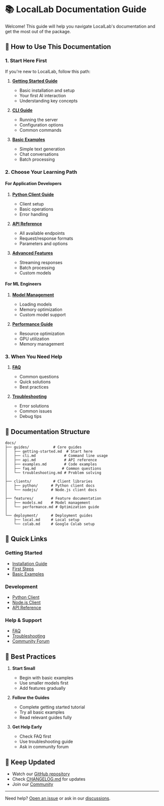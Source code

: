 # 📚 LocalLab Documentation Guide

Welcome! This guide will help you navigate LocalLab's documentation and get the most out of the package.

## 🎯 How to Use This Documentation

### 1. Start Here First

If you're new to LocalLab, follow this path:

1. **[Getting Started Guide](./guides/getting-started.md)**
   - Basic installation and setup
   - Your first AI interaction
   - Understanding key concepts

2. **[CLI Guide](./guides/cli.md)**
   - Running the server
   - Configuration options
   - Common commands

3. **[Basic Examples](./guides/examples.md)**
   - Simple text generation
   - Chat conversations
   - Batch processing

### 2. Choose Your Learning Path

#### For Application Developers
1. **[Python Client Guide](./clients/python/README.md)**
   - Client setup
   - Basic operations
   - Error handling

2. **[API Reference](./guides/api.md)**
   - All available endpoints
   - Request/response formats
   - Parameters and options

3. **[Advanced Features](./guides/advanced.md)**
   - Streaming responses
   - Batch processing
   - Custom models

#### For ML Engineers
1. **[Model Management](./features/models.md)**
   - Loading models
   - Memory optimization
   - Custom model support

2. **[Performance Guide](./features/performance.md)**
   - Resource optimization
   - GPU utilization
   - Memory management

### 3. When You Need Help

1. **[FAQ](./guides/faq.md)**
   - Common questions
   - Quick solutions
   - Best practices

2. **[Troubleshooting](./guides/troubleshooting.md)**
   - Error solutions
   - Common issues
   - Debug tips

## 📂 Documentation Structure

```
docs/
├── guides/           # Core guides
│   ├── getting-started.md  # Start here
│   ├── cli.md             # Command line usage
│   ├── api.md             # API reference
│   ├── examples.md        # Code examples
│   ├── faq.md            # Common questions
│   └── troubleshooting.md # Problem solving
│
├── clients/          # Client libraries
│   ├── python/      # Python client docs
│   └── nodejs/      # Node.js client docs
│
├── features/        # Feature documentation
│   ├── models.md    # Model management
│   └── performance.md # Optimization guide
│
└── deployment/      # Deployment guides
    ├── local.md     # Local setup
    └── colab.md     # Google Colab setup
```

## 🚀 Quick Links

### Getting Started
- [Installation Guide](./guides/getting-started.md#installation)
- [First Steps](./guides/getting-started.md#first-steps)
- [Basic Examples](./guides/examples.md)

### Development
- [Python Client](./clients/python/README.md)
- [Node.js Client](./clients/nodejs/README.md)
- [API Reference](./guides/api.md)

### Help & Support
- [FAQ](./guides/faq.md)
- [Troubleshooting](./guides/troubleshooting.md)
- [Community Forum](https://github.com/UtkarshTheDev/LocalLab/discussions)

## 🌟 Best Practices

1. **Start Small**
   - Begin with basic examples
   - Use smaller models first
   - Add features gradually

2. **Follow the Guides**
   - Complete getting started tutorial
   - Try all basic examples
   - Read relevant guides fully

3. **Get Help Early**
   - Check FAQ first
   - Use troubleshooting guide
   - Ask in community forum

## 🔄 Keep Updated

- Watch our [GitHub repository](https://github.com/UtkarshTheDev/LocalLab)
- Check [CHANGELOG.md](../CHANGELOG.md) for updates
- Join our [Community](https://github.com/UtkarshTheDev/LocalLab/discussions)

---

Need help? [Open an issue](https://github.com/UtkarshTheDev/LocalLab/issues) or ask in our [discussions](https://github.com/UtkarshTheDev/LocalLab/discussions).
